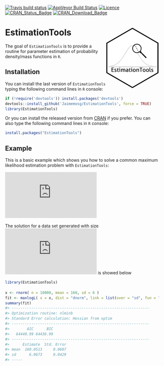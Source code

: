 
<!-- README.md is generated from README.Rmd. Please edit that file -->

[![Travis build
status](https://travis-ci.org/Jaimemosg/EstimationTools.svg?branch=master)](https://travis-ci.org/Jaimemosg/EstimationTools)
[![AppVeyor Build
Status](https://ci.appveyor.com/api/projects/status/github/Jaimemosg/EstimationTools?branch=master&svg=true)](https://ci.appveyor.com/project/Jaimemosg/EstimationTools)
[![Licence](https://img.shields.io/badge/licence-GPL--3-blue.svg)](https://www.gnu.org/licenses/gpl-3.0.en.html)
[![CRAN\_Status\_Badge](http://www.r-pkg.org/badges/version-ago/EstimationTools)](https://cran.r-project.org/package=EstimationTools)
[![CRAN\_Download\_Badge](http://cranlogs.r-pkg.org/badges/EstimationTools)](https://cran.r-project.org/package=EstimationTools)

# EstimationTools <img src="man/figure/ETLogo.png" align="right" height="200" align="right"/>

<!-- badges: start -->

<!-- badges: end -->

The goal of `EstimationTools` is to provide a routine for parameter
estimation of probability density/mass functions in `R`.

## Installation

You can install the last version of `EstimationTools` typing the
following command lines in `R` console:

``` r
if (!require('devtools')) install.packages('devtools')
devtools::install_github('Jaimemosg/EstimationTools', force = TRUE)
library(EstimationTools)
```

Or you can install the released version from
[CRAN](https://cran.r-project.org/package=EstimationTools) if you
prefer. You can also type the following command lines in `R` console:

``` r
install.packages("EstimationTools")
```

## Example

This is a basic example which shows you how to solve a common maximum
likelihood estimation problem with `EstimationTools`:

  
![
\\begin{aligned} 
X &\\sim N(\\mu, \\:\\sigma^2) \\\\
\\mu &= 160 \\\\
\\sigma &= 6
\\end{aligned}
](https://latex.codecogs.com/png.latex?%0A%5Cbegin%7Baligned%7D%20%0AX%20%26%5Csim%20N%28%5Cmu%2C%20%5C%3A%5Csigma%5E2%29%20%5C%5C%0A%5Cmu%20%26%3D%20160%20%5C%5C%0A%5Csigma%20%26%3D%206%0A%5Cend%7Baligned%7D%0A
"
\\begin{aligned} 
X &\\sim N(\\mu, \\:\\sigma^2) \\\\
\\mu &= 160 \\\\
\\sigma &= 6
\\end{aligned}
")  

The solution for a data set generated with size
![n=10000](https://latex.codecogs.com/png.latex?n%3D10000 "n=10000") is
showed below

``` r
library(EstimationTools)

x <- rnorm( n = 10000, mean = 160, sd = 6 )
fit <- maxlogL( x = x, dist = "dnorm", link = list(over = "sd", fun = "log_link") )
summary(fit)
#> ---------------------------------------------------------------
#> Optimization routine: nlminb 
#> Standard Error calculation: Hessian from optim 
#> ---------------------------------------------------------------
#>        AIC      BIC
#>   64440.99 64436.99
#> ---------------------------------------------------------------
#>      Estimate  Std. Error
#> mean  160.0513     0.0607
#> sd      6.0673     0.0429
#> -----
```
